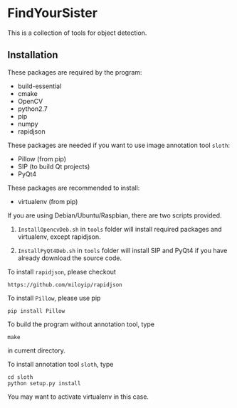 # FindYourSister

This is a collection of tools for object detection.

## Installation

These packages are required by the program:
- build-essential
- cmake
- OpenCV
- python2.7
- pip
- numpy
- rapidjson

These packages are needed if you want to use image annotation tool `sloth`:
- Pillow (from pip)
- SIP (to build Qt projects)
- PyQt4

These packages are recommended to install:
- virtualenv (from pip)

If you are using Debian/Ubuntu/Raspbian, there are two scripts provided.

1. `InstallOpencvDeb.sh` in `tools` folder will install required packages and virtualenv, except rapidjson.

2. `InstallPyQt4Deb.sh` in `tools` folder will install SIP and PyQt4
if you have already download the source code.

To install `rapidjson`, please checkout
```
https://github.com/miloyip/rapidjson
```
 
To install `Pillow`, please use pip
```
pip install Pillow
```

To build the program without annotation tool, type
```
make
```
in current directory.

To install annotation tool `sloth`, type
```
cd sloth
python setup.py install
```
You may want to activate virtualenv in this case.

